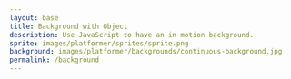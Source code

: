 ```yaml
---
layout: base
title: Background with Object
description: Use JavaScript to have an in motion background.
sprite: images/platformer/sprites/sprite.png
background: images/platformer/backgrounds/continuous-background.jpg
permalink: /background
---
```


<canvas id="world"></canvas>

<script>

  // Defines canvas
  const canvas = document.getElementById("world");
  const ctx = canvas.getContext('2d');
  // Setting up image ojects
  const backgroundImg = new Image();
  const spriteImg = new Image();
  // Jekyll assignment of images to JS
  backgroundImg.src = '{{page.background}}'; //Background Image
  spriteImg.src = '{{page.sprite}}'; // Sprite Image

  // Image loading code block
  let imagesLoaded = 0;
  backgroundImg.onload = function() {
    imagesLoaded++;
    startGameWorld();
  };
  spriteImg.onload = function() {
    imagesLoaded++;
    startGameWorld();
  };

  // Block starts the game
  //Check for all the images being loaded into the game
  function startGameWorld() {
    if (imagesLoaded < 2) return;

    // Base class for any object in the game (background, player, etc.)
class GameObject {
  constructor(image, width, height, x = 0, y = 0, speedRatio = 0) {
    this.image = image;                  // Image to display
    this.width = width;                  // Width of object
    this.height = height;                // Height of object
    this.x = x;                          // X position on canvas
    this.y = y;                          // Y position on canvas
    this.speedRatio = speedRatio;        // Speed factor relative to game speed
    this.speed = GameWorld.gameSpeed * this.speedRatio;
  }
  update() {}                            // To be overridden by subclasses
  draw(ctx) {                            // Draw object to the canvas
    ctx.drawImage(this.image, this.x, this.y, this.width, this.height);
  }
}

// Background class that scrolls endlessly to the left
class Background extends GameObject {
  constructor(image, gameWorld) {
    super(image, gameWorld.width, gameWorld.height, 0, 0, 0.1); // Fill screen
  }
  update() {
    // Move background left, then wrap around for infinite scrolling
    this.x = (this.x - this.speed) % this.width;
  }
  draw(ctx) {
    // Draw two copies of the background so it looks seamless when looping
    ctx.drawImage(this.image, this.x, this.y, this.width, this.height);
    ctx.drawImage(this.image, this.x + this.width, this.y, this.width, this.height);
  }
}

// Player class with sprite that moves up and down in a sine wave
class Player extends GameObject {
  constructor(image, gameWorld) {
    const width = image.naturalWidth / 2;  // Scale down sprite
    const height = image.naturalHeight / 2;
    const x = (gameWorld.width - width) / 2;  // Center on screen
    const y = (gameWorld.height - height) / 2;
    super(image, width, height, x, y);
    this.baseY = y;                         // Starting vertical position
    this.frame = 0;                         // Used for sine wave animation
  }
  update() {
    // Move player sprite up and down in a smooth sine wave
    this.y = this.baseY + Math.sin(this.frame * 0.05) * 20;
    this.frame++;
  }
}

// GameWorld sets up the canvas, game objects, and handles the game loop
class GameWorld {
  static gameSpeed = 5;                     // Base game speed
  constructor(backgroundImg, spriteImg) {
    this.canvas = document.getElementById("world");
    this.ctx = this.canvas.getContext('2d');
    this.width = window.innerWidth;         // Full screen width
    this.height = window.innerHeight;       // Full screen height
    this.canvas.width = this.width;
    this.canvas.height = this.height;
    this.canvas.style.width = `${this.width}px`;
    this.canvas.style.height = `${this.height}px`;
    this.canvas.style.position = 'absolute';
    this.canvas.style.left = `0px`;
    this.canvas.style.top = `${(window.innerHeight - this.height) / 2}px`;

    // Objects in the game world: scrolling background + player
    this.objects = [
     new Background(backgroundImg, this),
     new Player(spriteImg, this)
    ];
  }
  gameLoop() {
    // Clear canvas before redrawing
    this.ctx.clearRect(0, 0, this.width, this.height);
    // Update and draw each object (background + player)
    for (const obj of this.objects) {
      obj.update();
      obj.draw(this.ctx);
    }
    // Continuously run the game loop
    requestAnimationFrame(this.gameLoop.bind(this));
  }
  start() {
    this.gameLoop(); // Start the game loop
  }
}

// Create the game world and start it
const world = new GameWorld(backgroundImg, spriteImg);
world.start();